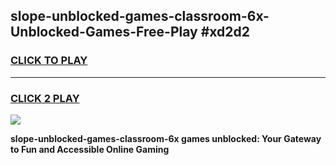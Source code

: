 
## slope-unblocked-games-classroom-6x-Unblocked-Games-Free-Play #xd2d2
<h3>
<a href="https://us.freeplayer.one?title=slope-unblocked-games-classroom-6x&ref=9M">CLICK TO PLAY</a></h3>
<hr>

<h3>
<a href="https://us.freeplayer.one?title=slope-unblocked-games-classroom-6x&ref=9M">CLICK 2 PLAY</a>
  
</h3>

<a href="https://us.freeplayer.one?title=slope-unblocked-games-classroom-6x&ref=9M"><img src="https://clearcache.store/games.png"></a>


**slope-unblocked-games-classroom-6x games unblocked: Your Gateway to Fun and Accessible Online Gaming**
